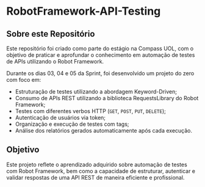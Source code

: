 # RobotFramework-API-Testing

## Sobre este Repositório

Este repositório foi criado como parte do estágio na Compass UOL, com o objetivo
de praticar e aprofundar o conhecimento em automação de testes de APIs
utilizando o Robot Framework.

Durante os dias 03, 04 e 05 da Sprint, foi desenvolvido um projeto
do zero com foco em:

- Estruturação de testes utilizando a abordagem Keyword-Driven;
- Consumo de APIs REST utilizando a biblioteca RequestsLibrary do Robot Framework;
- Testes com diferentes verbos HTTP (`GET`, `POST`, `PUT`, `DELETE`);
- Autenticação de usuários via token;
- Organização e execução de testes com tags;
- Análise dos relatórios gerados automaticamente após cada execução.

## Objetivo

Este projeto reflete o aprendizado adquirido sobre automação de testes com
Robot Framework, bem como a capacidade de estruturar, autenticar e
validar respostas de uma API REST de maneira eficiente e profissional.
